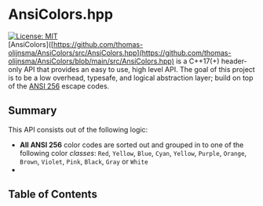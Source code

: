 # AnsiColors.hpp
[![License: MIT](https://img.shields.io/badge/license-MIT-blue.svg)](LICENSE) <br> 
[AnsiColors]([https://github.com/thomas-olijnsma/AnsiColors/src/AnsiColors.hpp](https://github.com/thomas-olijnsma/AnsiColors/blob/main/src/AnsiColors.hpp) is a C++17(+) header-only API that provides an easy to use, high level API. The goal of this project is to be a low overhead, typesafe, and logical abstraction layer; build on top of the 
[ANSI 256](https://en.wikipedia.org/wiki/ANSI_escape_code) escape codes. <br>
## Summary
This API consists out of the following logic:
  * **All ANSI 256** color codes are sorted out and grouped in to one of the following color *classes*: `Red`, `Yellow`, `Blue`, `Cyan`, `Yellow`, `Purple`, `Orange`, `Brown`, `Violet`, `Pink`, `Black`, `Gray` or `White`
  * 


## Table of Contents
